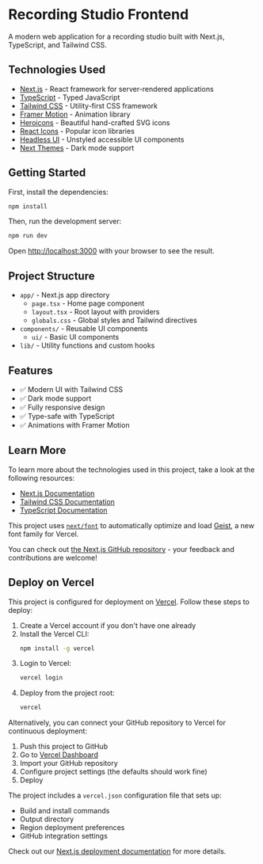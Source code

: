 # Recording Studio Frontend

A modern web application for a recording studio built with Next.js, TypeScript, and Tailwind CSS.

## Technologies Used

- [Next.js](https://nextjs.org/) - React framework for server-rendered applications
- [TypeScript](https://www.typescriptlang.org/) - Typed JavaScript
- [Tailwind CSS](https://tailwindcss.com/) - Utility-first CSS framework
- [Framer Motion](https://www.framer.com/motion/) - Animation library
- [Heroicons](https://heroicons.com/) - Beautiful hand-crafted SVG icons
- [React Icons](https://react-icons.github.io/react-icons/) - Popular icon libraries
- [Headless UI](https://headlessui.dev/) - Unstyled accessible UI components
- [Next Themes](https://github.com/pacocoursey/next-themes) - Dark mode support

## Getting Started

First, install the dependencies:

```bash
npm install
```

Then, run the development server:

```bash
npm run dev
```

Open [http://localhost:3000](http://localhost:3000) with your browser to see the result.

## Project Structure

- `app/` - Next.js app directory
  - `page.tsx` - Home page component
  - `layout.tsx` - Root layout with providers
  - `globals.css` - Global styles and Tailwind directives
- `components/` - Reusable UI components
  - `ui/` - Basic UI components
- `lib/` - Utility functions and custom hooks

## Features

- ✅ Modern UI with Tailwind CSS
- ✅ Dark mode support
- ✅ Fully responsive design
- ✅ Type-safe with TypeScript
- ✅ Animations with Framer Motion

## Learn More

To learn more about the technologies used in this project, take a look at the following resources:

- [Next.js Documentation](https://nextjs.org/docs)
- [Tailwind CSS Documentation](https://tailwindcss.com/docs)
- [TypeScript Documentation](https://www.typescriptlang.org/docs)

This project uses [`next/font`](https://nextjs.org/docs/app/building-your-application/optimizing/fonts) to automatically optimize and load [Geist](https://vercel.com/font), a new font family for Vercel.

You can check out [the Next.js GitHub repository](https://github.com/vercel/next.js) - your feedback and contributions are welcome!

## Deploy on Vercel

This project is configured for deployment on [Vercel](https://vercel.com). Follow these steps to deploy:

1. Create a Vercel account if you don't have one already
2. Install the Vercel CLI:
   ```bash
   npm install -g vercel
   ```
3. Login to Vercel:
   ```bash
   vercel login
   ```
4. Deploy from the project root:
   ```bash
   vercel
   ```

Alternatively, you can connect your GitHub repository to Vercel for continuous deployment:

1. Push this project to GitHub
2. Go to [Vercel Dashboard](https://vercel.com/new)
3. Import your GitHub repository
4. Configure project settings (the defaults should work fine)
5. Deploy

The project includes a `vercel.json` configuration file that sets up:
- Build and install commands
- Output directory
- Region deployment preferences
- GitHub integration settings

Check out our [Next.js deployment documentation](https://nextjs.org/docs/app/building-your-application/deploying) for more details.
